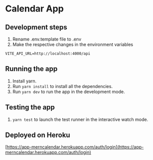 # Calendar App

## Development steps
1. Rename .env.template file to .env
2. Make the respective changes in the environment variables

```
VITE_API_URL=http://localhost:4000/api
```

## Running the app
1. Install yarn.
2. Run `yarn install` to install all the dependencies.
3. Run `yarn dev` to run the app in the development mode.

## Testing the app
1. `yarn test` to launch the test runner in the interactive watch mode.

## Deployed on Heroku
[https://app-merncalendar.herokuapp.com/auth/login](https://app-merncalendar.herokuapp.com/auth/login)
